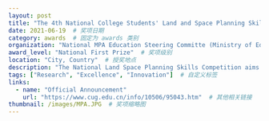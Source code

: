 ```yaml
---
layout: post
title: "The 4th National College Students' Land and Space Planning Skills Competition"  # 奖项名称
date: 2021-06-19  # 奖项日期
category: awards  # 固定为 awards 类别
organization: "National MPA Education Steering Committe (Ministry of Education of China) / Joint Conference of Deans (Department Heads) of Land Resources Management in Chinese Universities / Land Planning Branch of China Land Society"  # 授奖单位
award_level: "National First Prize"  # 奖项级别
location: "City, Country"  # 授奖地点
description: "The National Land Space Planning Skills Competition aims to foster multidisciplinary planning talents, inspire innovation, and support China's ecological and rural revitalization goals."  # 奖项简要描述
tags: ["Research", "Excellence", "Innovation"]  # 自定义标签
links:
  - name: "Official Announcement"
    url: "https://www.cug.edu.cn/info/10506/95043.htm"  # 其他相关链接
thumbnail: /images/MPA.JPG  # 奖项缩略图
---
```

